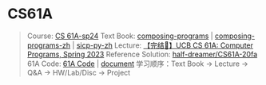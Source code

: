 # CS61A

> Course: [CS 61A-sp24](https://cs61a.org/)
> Text Book: [composing-programs](https://www.composingprograms.com/) | [composing-programs-zh](https://composingprograms.netlify.app/) | [sicp-py-zh](https://github.com/wizardforcel/sicp-py-zh?tab=readme-ov-file)
> Lecture: [【完结🎉】UCB CS 61A: Computer Programs, Spring 2023](https://www.bilibili.com/video/BV1s3411G7yM/)
> Reference Solution: [half-dreamer/CS61A-20fa](https://github.com/half-dreamer/CS61A-20fa)
> 61A Code: [61A Code](https://code.cs61a.org/) | [document](https://cs61a.org/articles/61a-code-docs/)
> 学习顺序：Text Book -> Lecture -> Q&A -> HW/Lab/Disc -> Project

